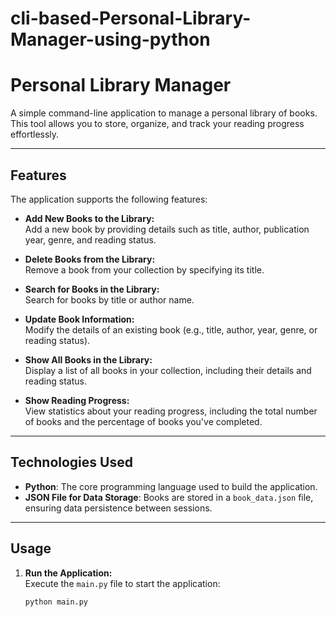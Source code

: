 ﻿# cli-based-Personal-Library-Manager-using-python
# Personal Library Manager

A simple command-line application to manage a personal library of books. This tool allows you to store, organize, and track your reading progress effortlessly.

---

## Features

The application supports the following features:

- **Add New Books to the Library:**  
  Add a new book by providing details such as title, author, publication year, genre, and reading status.

- **Delete Books from the Library:**  
  Remove a book from your collection by specifying its title.

- **Search for Books in the Library:**  
  Search for books by title or author name.

- **Update Book Information:**  
  Modify the details of an existing book (e.g., title, author, year, genre, or reading status).

- **Show All Books in the Library:**  
  Display a list of all books in your collection, including their details and reading status.

- **Show Reading Progress:**  
  View statistics about your reading progress, including the total number of books and the percentage of books you've completed.

---

## Technologies Used

- **Python**: The core programming language used to build the application.
- **JSON File for Data Storage**: Books are stored in a `book_data.json` file, ensuring data persistence between sessions.

---

## Usage

1. **Run the Application:**  
   Execute the `main.py` file to start the application:
   
   ```bash
   python main.py

